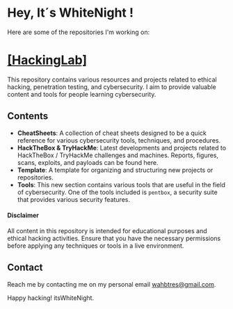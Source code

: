 # Hey, It´s WhiteNight !

Here are some of the repositories I'm working on:

# [[HackingLab]](https://github.com/itsWhiteNight/HackingLab/blob/main/README.md)
This repository contains various resources and projects related to ethical hacking, penetration testing, and cybersecurity. I aim to provide valuable content and tools for people learning cybersecurity.

## Contents
- **CheatSheets**: A collection of cheat sheets designed to be a quick reference for various cybersecurity tools, techniques, and procedures.
- **HackTheBox & TryHackMe**: Latest developments and projects related to HackTheBox / TryHackMe challenges and machines. Reports, figures, scans, exploits, and payloads can be found here.
- **Template**: A template for organizing and structuring new projects or repositories.
- **Tools**: This new section contains various tools that are useful in the field of cybersecurity. One of the tools included is `pentbox`, a security suite that provides various security features.

#### Disclaimer
All content in this repository is intended for educational purposes and ethical hacking activities. Ensure that you have the necessary permissions before applying any techniques or tools in a live environment.

## Contact
Reach me by contacting me on my personal email wahbtres@gmail.com.

Happy hacking! itsWhiteNight.

